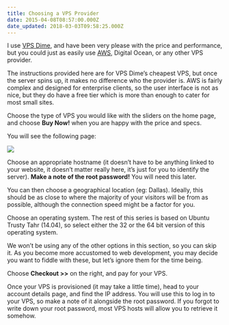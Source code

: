 ```yaml
---
title: Choosing a VPS Provider
date: 2015-04-08T08:57:00.000Z
date_updated: 2018-03-03T09:58:25.000Z
---
```


I use [VPS Dime](http://vpsdime.com/), and have been very please with the price and performance, but you could just as easily use [AWS](http://aws.amazon.com/ec2/), Digital Ocean, or any other VPS provider.

The instructions provided here are for VPS Dime’s cheapest VPS, but once the server spins up, it makes no difference who the provider is. AWS is fairly complex and designed for enterprise clients, so the user interface is not as nice, but they do have a free tier which is more than enough to cater for most small sites.

Choose the type of VPS you would like with the sliders on the home page, and choose **Buy Now!** when you are happy with the price and specs.

You will see the following page:

![](https://cdn-images-1.medium.com/max/800/0*kvX1ZZKuq4CNKX2J.png)

Choose an appropriate hostname (it doesn’t have to be anything linked to your website, it doesn’t matter really here, it’s just for you to identify the server). **Make a note of the root password!** You will need this later.

You can then choose a geographical location (eg: Dallas). Ideally, this should be as close to where the majority of your visitors will be from as possible, although the connection speed might be a factor for you.

Choose an operating system. The rest of this series is based on Ubuntu Trusty Tahr (14.04), so select either the 32 or the 64 bit version of this operating system.

We won’t be using any of the other options in this section, so you can skip it. As you become more accustomed to web development, you may decide you want to fiddle with these, but let’s ignore them for the time being.

Choose **Checkout >>** on the right, and pay for your VPS.

Once your VPS is provisioned (it may take a little time), head to your account details page, and find the IP address. You will use this to log in to your VPS, so make a note of it alongside the root password. If you forgot to write down your root password, most VPS hosts will allow you to retrieve it somehow.
